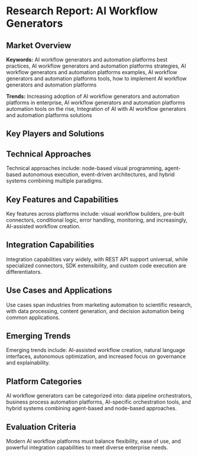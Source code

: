 # Research Report: AI Workflow Generators

## Market Overview

**Keywords:** AI workflow generators and automation platforms best practices, AI workflow generators and automation platforms strategies, AI workflow generators and automation platforms examples, AI workflow generators and automation platforms tools, how to implement AI workflow generators and automation platforms

**Trends:** Increasing adoption of AI workflow generators and automation platforms in enterprise, AI workflow generators and automation platforms automation tools on the rise, Integration of AI with AI workflow generators and automation platforms solutions

## Key Players and Solutions

## Technical Approaches

Technical approaches include: node-based visual programming, agent-based autonomous execution, event-driven architectures, and hybrid systems combining multiple paradigms.

## Key Features and Capabilities

Key features across platforms include: visual workflow builders, pre-built connectors, conditional logic, error handling, monitoring, and increasingly, AI-assisted workflow creation.

## Integration Capabilities

Integration capabilities vary widely, with REST API support universal, while specialized connectors, SDK extensibility, and custom code execution are differentiators.

## Use Cases and Applications

Use cases span industries from marketing automation to scientific research, with data processing, content generation, and decision automation being common applications.

## Emerging Trends

Emerging trends include: AI-assisted workflow creation, natural language interfaces, autonomous optimization, and increased focus on governance and explainability.

## Platform Categories

AI workflow generators can be categorized into: data pipeline orchestrators, business process automation platforms, AI-specific orchestration tools, and hybrid systems combining agent-based and node-based approaches.

## Evaluation Criteria

Modern AI workflow platforms must balance flexibility, ease of use, and powerful integration capabilities to meet diverse enterprise needs.

